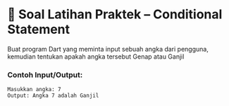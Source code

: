 # 📝 Soal Latihan Praktek – Conditional Statement

Buat program Dart yang meminta input sebuah angka dari pengguna, kemudian tentukan apakah angka tersebut Genap atau Ganjil

### Contoh Input/Output:
```
Masukkan angka: 7
Output: Angka 7 adalah Ganjil
 ```